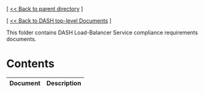 [ [ << Back to parent directory](../README.md) ]

[ [ << Back to DASH top-level Documents](../../README.md#contents) ]

This folder contains DASH Load-Balancer Service compliance requirements documents.

# Contents

| Document                                               | Description                                |
| ------------------------------------------------------ | ------------------------------------------ |
